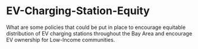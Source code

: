 # EV-Charging-Station-Equity
What are some policies that could be put in place to encourage equitable distribution of EV charging stations throughout the Bay Area and encourage EV ownership for Low-Income communities.
